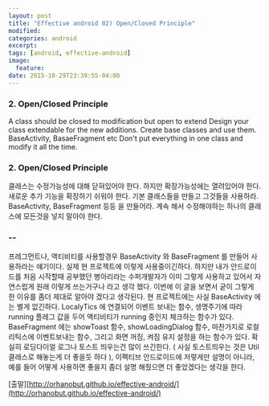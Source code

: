 ```yaml
---
layout: post
title: "Effective android 02) Open/Closed Principle"
modified:
categories: android
excerpt:
tags: [android, effective-android]
image:
  feature:
date: 2015-10-29T23:39:55-04:00
---
```


### 2. Open/Closed Principle

A class should be closed to modification but open to extend
Design your class extendable for the new additions. Create base classes and use them. BaseActivity, BasaeFragment etc
Don't put everything in one class and modify it all the time.


### 2. Open/Closed Principle

클래스는 수정가능성에 대해 닫혀있어야 한다. 하지만 확장가능성에는 열려있어야 한다. 새로운 추가 기능을 확장하기 쉬워야 한다.
기본 클래스들을 만들고 그것들을 사용하라. BaseActivity, BaseFragment 등등 을 만들어라.
계속 해서 수정해야하는 하나의 클래스에 모든것을 넣지 말아야 한다.


### --
프레그먼트나, 액티비티를 사용할경우 BaseActivity 와 BaseFragment 를 만들어 사용하라는 얘기이다.
실제 현 프로젝트에 이렇게 사용중이긴하다. 하지만 내가 안드로이드를 처음 시작할때 공부했던 병아리라는 수퍼개발자가 이미 그렇게 사용하고 있어서 자연스럽게 원래 이렇게 쓰는거구나 라고 생각 했다.
이번에 이 글을 보면서 굳이 그렇게 한 이유를 좀더 제대로 알아야 겠다고 생각된다. 현 프로젝트에는 사실 BaseActivity 에는 별게 없긴하다. LocalyTics 에 연결되어 이벤트 보내는 함수, 생명주기에 따라 running 플레그 값을 두어 액티비티가 running 중인지 체크하는 함수가 있다. BaseFragment 에는 showToast 함수, showLoadingDialog 함수, 마찬가지로 로컬리틱스에 이벤트보내는 함수, 그리고 화면 꺼짐, 켜짐 유지 설정을 하는 함수가 있다.
확실히 로딩다이얼 로그나 토스트 띄우는건 많이 쓰긴한다. ( 사실 토스트띄우는 것은 Util 클래스로 해놓는게 더 좋을듯 하다 ),
이펙티브 안드로이드에 저렇게만 설명이 아니라, 예를 들어 어떻게 사용하면 좋을지 좀더 설명 해줬으면 더 좋았겠다는 생각을 한다. 


[출말][http://orhanobut.github.io/effective-android/](http://orhanobut.github.io/effective-android/)